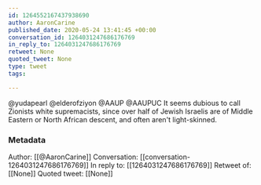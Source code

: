 ```yaml
---
id: 1264552167437938690
author: AaronCarine
published_date: 2020-05-24 13:41:45 +00:00
conversation_id: 1264031247686176769
in_reply_to: 1264031247686176769
retweet: None
quoted_tweet: None
type: tweet
tags:

---
```


@yudapearl @elderofziyon @AAUP @AAUPUC It seems dubious to call Zionists white supremacists, since over half of Jewish Israelis are of Middle Eastern or North African descent, and often aren't light-skinned.

### Metadata

Author: [[@AaronCarine]]
Conversation: [[conversation-1264031247686176769]]
In reply to: [[1264031247686176769]]
Retweet of: [[None]]
Quoted tweet: [[None]]

